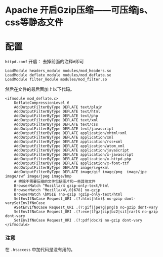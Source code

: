 # Apache 开启Gzip压缩——可压缩js、css等静态文件

# 配置

`httpd.conf` 开启： 去掉前面的注释`#`即可

    LoadModule headers_module modules/mod_headers.so
    LoadModule deflate_module modules/mod_deflate.so
    LoadModule filter_module modules/mod_filter.so


然后在文件的最后面加上以下代码。

```
<ifmodule mod_deflate.c>
    DeflateCompressionLevel 6
    AddOutputFilterByType DEFLATE text/plain
    AddOutputFilterByType DEFLATE text/html
    AddOutputFilterByType DEFLATE text/php
    AddOutputFilterByType DEFLATE text/xml
    AddOutputFilterByType DEFLATE text/css
    AddOutputFilterByType DEFLATE text/javascript
    AddOutputFilterByType DEFLATE application/xhtml+xml
    AddOutputFilterByType DEFLATE application/xml
    AddOutputFilterByType DEFLATE application/rss+xml
    AddOutputFilterByType DEFLATE application/atom_xml
    AddOutputFilterByType DEFLATE application/javascript
    AddOutputFilterByType DEFLATE application/x-javascript
    AddOutputFilterByType DEFLATE application/x-httpd-php
    AddOutputFilterByType DEFLATE application/x-font-ttf
    AddOutputFilterByType DEFLATE image/svg+xml
    AddOutputFilterByType DEFLATE image/gif image/png  image/jpe image/swf image/jpeg image/bmp
    # 排除不需要压缩的文件包括图片和一些其他文件
    BrowserMatch ^Mozilla/4 gzip-only-text/html
    BrowserMatch ^Mozilla/4\.0[678] no-gzip
    BrowserMatch \bMSIE !no-gzip !gzip-only-text/html
    SetEnvIfNoCase Request_URI .(?:html|htm)$ no-gzip dont-varySetEnvIfNoCase 
    #SetEnvIfNoCase Request_URI .(?:gif|jpe?g|png)$ no-gzip dont-vary
    SetEnvIfNoCase Request_URI .(?:exe|t?gz|zip|bz2|sit|rar)$ no-gzip dont-vary
    SetEnvIfNoCase Request_URI .(?:pdf|doc)$ no-gzip dont-vary
</ifmodule>
```

### 注意

在 `.htaccess` 中加代码是没有用的。